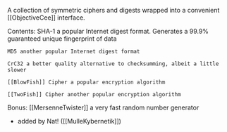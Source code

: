 A collection of symmetric ciphers and digests wrapped into a convenient [[ObjectiveCee]] interface.

Contents:
	SHA-1 a popular Internet digest format. Generates a 99.9% guaranteed unique fingerprint of data

	MD5 another popular Internet digest format

	CrC32 a better quality alternative to checksumming, albeit a little slower

	[[BlowFish]] Cipher a popular encryption algorithm

	[[TwoFish]] Cipher another popular encryption algorithm

Bonus:
	[[MersenneTwister]] a very fast random number generator

- added by Nat! ([[MulleKybernetik]])